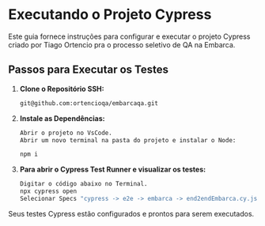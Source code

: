 # Executando o Projeto Cypress

Este guia fornece instruções para configurar e executar o projeto Cypress criado por Tiago Ortencio pra o processo seletivo de QA na Embarca.

## Passos para Executar os Testes

1. **Clone o Repositório SSH:**
    ```bash
    git@github.com:ortencioqa/embarcaqa.git
    ```   

2. **Instale as Dependências:**

   ```bash
   Abrir o projeto no VsCode.
   Abrir um novo terminal na pasta do projeto e instalar o Node:

   npm i
   ```

3. **Para abrir o Cypress Test Runner e visualizar os testes:**

   ```bash
   Digitar o código abaixo no Terminal.
   npx cypress open
   Selecionar Specs "cypress -> e2e -> embarca -> end2endEmbarca.cy.js e acompanhar a automação de teste. 
   ```

Seus testes Cypress estão configurados e prontos para serem executados.


